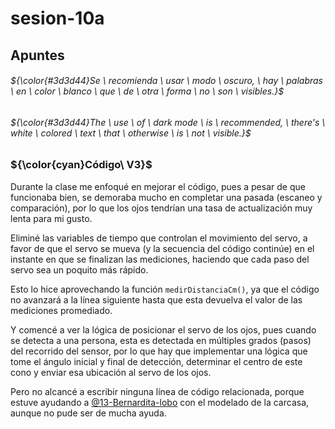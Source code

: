 # sesion-10a

## Apuntes
###### ${\color{#3d3d44}Se \ recomienda \ usar \ modo \ oscuro, \ hay \ palabras \ en \ color \ blanco \ que \ de \ otra \ forma \ no \ son \ visibles.}$ <br/>
###### ${\color{#3d3d44}The \ use \ of \ dark mode \ is \ recommended, \ there's \ white \ colored \ text \ that \ otherwise \ is \ not \ visible.}$ <br/>

### ${\color{cyan}Código\ V3}$

Durante la clase me enfoqué en mejorar el código, pues a pesar de que funcionaba bien, se demoraba mucho en completar una pasada (escaneo y comparación), por lo que los ojos tendrían una tasa de actualización muy lenta para mi gusto.

Eliminé las variables de tiempo que controlan el movimiento del servo, a favor de que el servo se mueva (y la secuencia del código continúe) en el instante en que se finalizan las mediciones, haciendo que cada paso del servo sea un poquito más rápido.

Esto lo hice aprovechando la función `medirDistanciaCm()`, ya que el código no avanzará a la línea siguiente hasta que esta devuelva el valor de las mediciones promediado.

Y comencé a ver la lógica de posicionar el servo de los ojos, pues cuando se detecta a una persona, esta es detectada en múltiples grados (pasos) del recorrido del sensor, por lo que hay que implementar una lógica que tome el ángulo inicial y final de detección, determinar el centro de este cono y enviar esa ubicación al servo de los ojos.

Pero no alcancé a escribir ninguna línea de código relacionada, porque estuve ayudando a [@13-Bernardita-lobo](https://github.com/Bernardita-lobo) con el modelado de la carcasa, aunque no pude ser de mucha ayuda.

